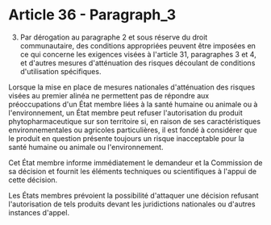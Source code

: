 # Article 36 - Paragraph_3

3. Par dérogation au paragraphe 2 et sous réserve du droit communautaire, des conditions appropriées peuvent être imposées en ce qui concerne les exigences visées à l'article 31, paragraphes 3 et 4, et d'autres mesures d'atténuation des risques découlant de conditions d'utilisation spécifiques.

Lorsque la mise en place de mesures nationales d'atténuation des risques visées au premier alinéa ne permettent pas de répondre aux préoccupations d'un État membre liées à la santé humaine ou animale ou à l'environnement, un État membre peut refuser l'autorisation du produit phytopharmaceutique sur son territoire si, en raison de ses caractéristiques environnementales ou agricoles particulières, il est fondé à considérer que le produit en question présente toujours un risque inacceptable pour la santé humaine ou animale ou l'environnement.

Cet État membre informe immédiatement le demandeur et la Commission de sa décision et fournit les éléments techniques ou scientifiques à l'appui de cette décision.

Les États membres prévoient la possibilité d'attaquer une décision refusant l'autorisation de tels produits devant les juridictions nationales ou d'autres instances d'appel.
